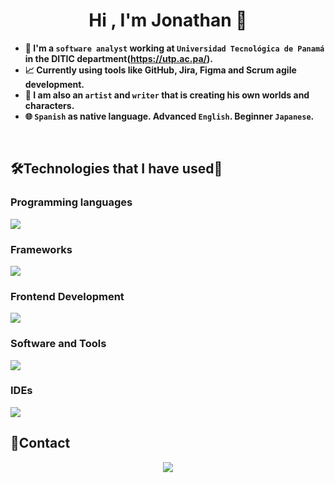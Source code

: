 <h1 align="center"><b>Hi , I'm Jonathan 👋</h1>

- 💼 I'm a `software analyst` working at `Universidad Tecnológica de Panamá` in the DITIC department(https://utp.ac.pa/).
- 📈 Currently using tools like GitHub, Jira, Figma and Scrum agile development.
- 🎨 I am also an `artist` and `writer` that is creating his own worlds and characters.
- 🌐 `Spanish` as native language. Advanced `English`. Beginner `Japanese`. 
<br>

## 🛠️Technologies that I have used💪
### Programming languages
<p align="left">
  <a href="https://skillicons.dev">
    <img src="https://skillicons.dev/icons?i=py,php,java,cs&perline=10" />
  </a>
</p>

### Frameworks
<p align="left">
  <a href="https://skillicons.dev">
    <img src="https://skillicons.dev/icons?i=flask,fastapi,laravel&perline=10" />
  </a>
</p>

### Frontend Development
<p align="left">
  <a href="https://skillicons.dev">
    <img src="https://skillicons.dev/icons?i=html,css,js,vuetify,react&perline=10" />
  </a>
</p>

### Software and Tools
<p align="left">
  <a href="https://skillicons.dev">
    <img src="https://skillicons.dev/icons?i=github,git,mysql,linux,docker,debian,arch&perline=10" />
  </a>
</p>

### IDEs
<p align="left">
  <a href="https://skillicons.dev">
    <img src="https://skillicons.dev/icons?i=vscode,vim&perline=10" />
  </a>
</p>

## 📇Contact
<p align="center">
  <a href="mailto:jjsarlat07@gmail.com">
    <img src="https://img.shields.io/badge/Email-%2300ffff?style=for-the-badge&logo=gmail&logoColor=white"/>
</p>
  </a>
